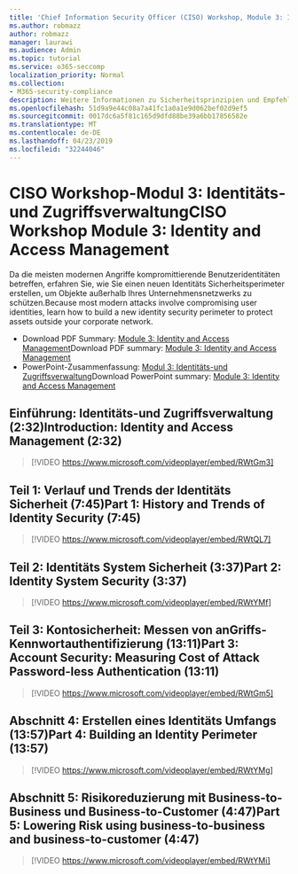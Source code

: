 ```yaml
---
title: 'Chief Information Security Officer (CISO) Workshop, Module 3: Identity und Access Management'
ms.author: robmazz
author: robmazz
manager: laurawi
ms.audience: Admin
ms.topic: tutorial
ms.service: o365-seccomp
localization_priority: Normal
ms.collection:
- M365-security-compliance
description: Weitere Informationen zu Sicherheitsprinzipien und Empfehlungen für die Modernisierung der Sicherheit in Ihrer Organisation.
ms.openlocfilehash: 51d9a9e44c08a7a41fc1a0a1e9d062bef02d9ef5
ms.sourcegitcommit: 0017dc6a5f81c165d9dfd88be39a6bb17856582e
ms.translationtype: MT
ms.contentlocale: de-DE
ms.lasthandoff: 04/23/2019
ms.locfileid: "32244046"
---
```

# <a name="ciso-workshop-module-3-identity-and-access-management"></a><span data-ttu-id="43f8b-103">CISO Workshop-Modul 3: Identitäts-und Zugriffsverwaltung</span><span class="sxs-lookup"><span data-stu-id="43f8b-103">CISO Workshop Module 3: Identity and Access Management</span></span> 

<span data-ttu-id="43f8b-104">Da die meisten modernen Angriffe kompromittierende Benutzeridentitäten betreffen, erfahren Sie, wie Sie einen neuen Identitäts Sicherheitsperimeter erstellen, um Objekte außerhalb Ihres Unternehmensnetzwerks zu schützen.</span><span class="sxs-lookup"><span data-stu-id="43f8b-104">Because most modern attacks involve compromising user identities, learn how to build a new identity security perimeter to protect assets outside your corporate network.</span></span>

- <span data-ttu-id="43f8b-105">Download PDF Summary: [Module 3: Identity and Access Management](media/ciso-workshop-3-identity-protection.pdf)</span><span class="sxs-lookup"><span data-stu-id="43f8b-105">Download PDF summary: [Module 3: Identity and Access Management](media/ciso-workshop-3-identity-protection.pdf)</span></span>
- <span data-ttu-id="43f8b-106">PowerPoint-Zusammenfassung: [Modul 3: Identitäts-und Zugriffsverwaltung](https://docs.microsoft.com/office365/securitycompliance/media/ciso-workshop-3-identity-protection.pptx)</span><span class="sxs-lookup"><span data-stu-id="43f8b-106">Download PowerPoint summary: [Module 3: Identity and Access Management](https://docs.microsoft.com/office365/securitycompliance/media/ciso-workshop-3-identity-protection.pptx)</span></span>

## <a name="introduction-identity-and-access-management-232"></a><span data-ttu-id="43f8b-107">Einführung: Identitäts-und Zugriffsverwaltung (2:32)</span><span class="sxs-lookup"><span data-stu-id="43f8b-107">Introduction: Identity and Access Management (2:32)</span></span>

> [!VIDEO https://www.microsoft.com/videoplayer/embed/RWtGm3]

## <a name="part-1-history-and-trends-of-identity-security-745"></a><span data-ttu-id="43f8b-108">Teil 1: Verlauf und Trends der Identitäts Sicherheit (7:45)</span><span class="sxs-lookup"><span data-stu-id="43f8b-108">Part 1: History and Trends of Identity Security (7:45)</span></span>

> [!VIDEO https://www.microsoft.com/videoplayer/embed/RWtQL7]

## <a name="part-2-identity-system-security-337"></a><span data-ttu-id="43f8b-109">Teil 2: Identitäts System Sicherheit (3:37)</span><span class="sxs-lookup"><span data-stu-id="43f8b-109">Part 2: Identity System Security (3:37)</span></span>

> [!VIDEO https://www.microsoft.com/videoplayer/embed/RWtYMf]

## <a name="part-3-account-security-measuring-cost-of-attack-password-less-authentication-1311"></a><span data-ttu-id="43f8b-110">Teil 3: Kontosicherheit: Messen von anGriffs-Kennwortauthentifizierung (13:11)</span><span class="sxs-lookup"><span data-stu-id="43f8b-110">Part 3: Account Security: Measuring Cost of Attack Password-less Authentication (13:11)</span></span>

> [!VIDEO https://www.microsoft.com/videoplayer/embed/RWtGm5]

## <a name="part-4-building-an-identity-perimeter-1357"></a><span data-ttu-id="43f8b-111">Abschnitt 4: Erstellen eines Identitäts Umfangs (13:57)</span><span class="sxs-lookup"><span data-stu-id="43f8b-111">Part 4: Building an Identity Perimeter (13:57)</span></span>

> [!VIDEO https://www.microsoft.com/videoplayer/embed/RWtYMg]

## <a name="part-5-lowering-risk-using-business-to-business-and-business-to-customer-447"></a><span data-ttu-id="43f8b-112">Abschnitt 5: Risikoreduzierung mit Business-to-Business und Business-to-Customer (4:47)</span><span class="sxs-lookup"><span data-stu-id="43f8b-112">Part 5: Lowering Risk using business-to-business and business-to-customer (4:47)</span></span>

> [!VIDEO https://www.microsoft.com/videoplayer/embed/RWtYMi]